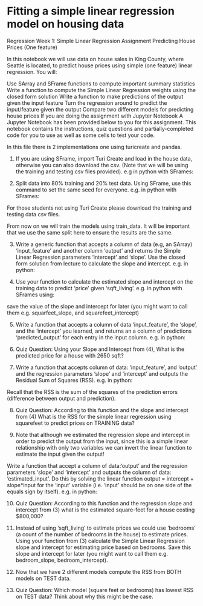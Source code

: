 # Fitting a simple linear regression model on housing data
Regression Week 1: Simple Linear Regression Assignment
Predicting House Prices (One feature)

In this notebook we will use data on house sales in King County, where Seattle is located, to predict house prices using simple (one feature) linear regression. You will:

Use SArray and SFrame functions to compute important summary statistics
Write a function to compute the Simple Linear Regression weights using the closed form solution
Write a function to make predictions of the output given the input feature
Turn the regression around to predict the input/feature given the output
Compare two different models for predicting house prices
If you are doing the assignment with Jupyter Notebook
A Jupyter Notebook has been provided below to you for this assignment. This notebook contains the instructions, quiz questions and partially-completed code for you to use as well as some cells to test your code.

In this file there is 2 implementations one using turicreate and pandas.
1. If you are using SFrame, import Turi Create and load in the house data, otherwise you can also download the csv. (Note that we will be using the training and testing csv files provided). e.g in python with SFrames:


2. Split data into 80% training and 20% test data. Using SFrame, use this command to set the same seed for everyone. e.g. in python with SFrames:


For those students not using Turi Create please download the training and testing data csv files.

From now on we will train the models using train_data. It will be important that we use the same split here to ensure the results are the same.

3. Write a generic function that accepts a column of data (e.g, an SArray) ‘input_feature’ and another column ‘output’ and returns the Simple Linear Regression parameters ‘intercept’ and ‘slope’. Use the closed form solution from lecture to calculate the slope and intercept. e.g. in python:


4. Use your function to calculate the estimated slope and intercept on the training data to predict ‘price’ given ‘sqft_living’. e.g. in python with SFrames using:


save the value of the slope and intercept for later (you might want to call them e.g. squarfeet_slope, and squarefeet_intercept)

5. Write a function that accepts a column of data ‘input_feature’, the ‘slope’, and the ‘intercept’ you learned, and returns an a column of predictions ‘predicted_output’ for each entry in the input column. e.g. in python:


6. Quiz Question: Using your Slope and Intercept from (4), What is the predicted price for a house with 2650 sqft?

7. Write a function that accepts column of data: ‘input_feature’, and ‘output’ and the regression parameters ‘slope’ and ‘intercept’ and outputs the Residual Sum of Squares (RSS). e.g. in python:


Recall that the RSS is the sum of the squares of the prediction errors (difference between output and prediction).

8. Quiz Question: According to this function and the slope and intercept from (4) What is the RSS for the simple linear regression using squarefeet to predict prices on TRAINING data?

9. Note that although we estimated the regression slope and intercept in order to predict the output from the input, since this is a simple linear relationship with only two variables we can invert the linear function to estimate the input given the output!

Write a function that accept a column of data:‘output’ and the regression parameters ‘slope’ and ‘intercept’ and outputs the column of data: ‘estimated_input’. Do this by solving the linear function output = intercept + slope*input for the ‘input’ variable (i.e. ‘input’ should be on one side of the equals sign by itself). e.g. in python:


10. Quiz Question: According to this function and the regression slope and intercept from (3) what is the estimated square-feet for a house costing $800,000?

11. Instead of using ‘sqft_living’ to estimate prices we could use ‘bedrooms’ (a count of the number of bedrooms in the house) to estimate prices. Using your function from (3) calculate the Simple Linear Regression slope and intercept for estimating price based on bedrooms. Save this slope and intercept for later (you might want to call them e.g. bedroom_slope, bedroom_intercept).

12. Now that we have 2 different models compute the RSS from BOTH models on TEST data.

13. Quiz Question: Which model (square feet or bedrooms) has lowest RSS on TEST data? Think about why this might be the case.
